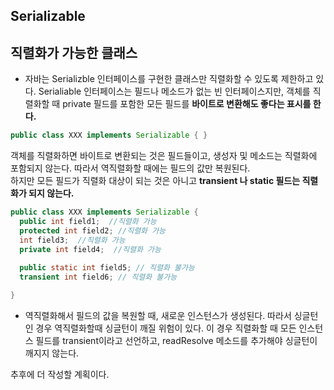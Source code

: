 ## Serializable
## 직렬화가 가능한 클래스

* 자바는 Serializble 인터페이스를 구현한 클래스만 직렬화할 수 있도록 제한하고 있다. Serialiable 인터페이스는 필드나 메소드가 없는 빈 인터페이스지만, 객체를 직렬화할 때 private 필드를 포함한 모든 필드를 **바이트로 변환해도 좋다는 표시를 한다.**

```java
public class XXX implements Serializable { } 
```

객체를 직렬화하면 바이트로 변환되는 것은 필드들이고, 생성자 및 메소드는 직렬화에 포함되지 않는다. 따라서 역직렬화할 때에는 필드의 값만 복원된다.<br>
하지만 모든 필드가 직렬화 대상이 되는 것은 아니고 **transient 나 static 필드는 직렬화가 되지 않는다.**

```java
public class XXX implements Serializable {
  public int field1;  //직렬화 가능 
  protected int field2; //직렬화 가능
  int field3;  //직렬화 가능
  private int field4;  //직렬화 가능
  
  public static int field5; // 직렬화 불가능 
  transient int field6; // 직렬화 불가능 

}
```

* 역직렬화해서 필드의 값을 복원할 때, 새로운 인스턴스가 생성된다. 따라서 싱글턴인 경우 역직렬화할때 싱글턴이 깨질 위험이 있다. 이 경우 직렬화할 때 모든 인스턴스 필드를 transient이라고 선언하고, readResolve 메소드를 추가해야 싱글턴이 깨지지 않는다.



추후에 더 작성할 계획이다. <br>
